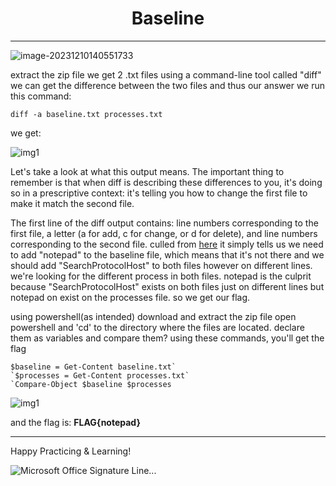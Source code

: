 <center><b><h1>Baseline</h1></b></center>

***

![image-20231210140551733](https://s2.loli.net/2023/12/10/gFhwb5fetLGBiHc.png)

extract the zip file
we get 2 .txt files
using a command-line tool called "diff" we can get the difference between the two files and thus our answer
we run this command:

```
diff -a baseline.txt processes.txt 
```

we get:

![img1](https://s2.loli.net/2023/12/10/oNlIxAtKecEdXfJ.png)

Let's take a look at what this output means. The important thing to remember is that when diff is describing these differences to you, it's doing so in a prescriptive context: it's telling you how to change the first file to make it match the second file.

The first line of the diff output contains:
line numbers corresponding to the first file, a letter (a for add, c for change, or d for delete), and line numbers corresponding to the second file. culled from [here](https://www.computerhope.com/unix/udiff.htm)
it simply tells us we need to add "notepad" to the baseline file, which means that it's not there and we should add "SearchProtocolHost" to both files however on different lines.
we're looking for the different process in both files. notepad is the culprit because "SearchProtocolHost" exists on both files just on different lines but notepad on exist on the processes file. so we get our flag.

using powershell(as intended)
download and extract the zip file
open powershell and 'cd' to the directory where the files are located. declare them as variables and compare them?
using these commands, you'll get the flag

```
$baseline = Get-Content baseline.txt`
`$processes = Get-Content processes.txt`
`Compare-Object $baseline $processes
```

![img1](https://s2.loli.net/2023/12/10/PF4ptUrDV3k1HdX.png)



and the flag is: **FLAG{notepad}**	

***

Happy Practicing & Learning!

![Microsoft Office Signature Line...](https://s2.loli.net/2023/11/28/t28QypJLXn9lezg.png)